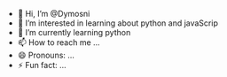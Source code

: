 - 👋 Hi, I’m @Dymosni
- 👀 I’m interested in learning about python and javaScrip
- 🌱 I’m currently learning python
- 📫 How to reach me ...
- 😄 Pronouns: ...
- ⚡ Fun fact: ...

<!---
Dymosni/Dymosni is a ✨ special ✨ repository because its `README.md` (this file) appears on your GitHub profile.
You can click the Preview link to take a look at your changes.
--->

